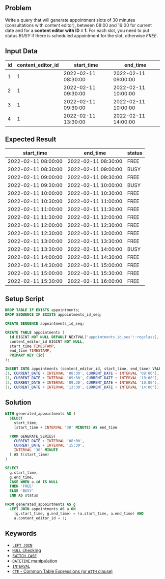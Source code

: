 ## Problem

Write a query that will generate appointment slots of 30 minutes (consultations with content editor), between 08:00 and 16:00 for current date and for a **content editor with ID = 1**. For each slot, you need to put status *BUSY* if there is scheduled appointment for the slot, otherwise *FREE*.


## Input Data

| id | content_editor_id | start_time          | end_time            |
|----|-------------------|---------------------|---------------------|
| 1  | 1                 | 2022-02-11 08:30:00 | 2022-02-11 09:00:00 |
| 2  | 1                 | 2022-02-11 09:30:00 | 2022-02-11 10:00:00 |
| 3  | 1                 | 2022-02-11 09:30:00 | 2022-02-11 10:00:00 |
| 4  | 1                 | 2022-02-11 13:30:00 | 2022-02-11 14:00:00 |


## Expected Result

| start_time          | end_time            | status |
|---------------------|---------------------|--------|
| 2022-02-11 08:00:00 | 2022-02-11 08:30:00 | FREE   |
| 2022-02-11 08:30:00 | 2022-02-11 09:00:00 | BUSY   |
| 2022-02-11 09:00:00 | 2022-02-11 09:30:00 | FREE   |
| 2022-02-11 09:30:00 | 2022-02-11 10:00:00 | BUSY   |
| 2022-02-11 10:00:00 | 2022-02-11 10:30:00 | FREE   |
| 2022-02-11 10:30:00 | 2022-02-11 11:00:00 | FREE   |
| 2022-02-11 11:00:00 | 2022-02-11 11:30:00 | FREE   |
| 2022-02-11 11:30:00 | 2022-02-11 12:00:00 | FREE   |
| 2022-02-11 12:00:00 | 2022-02-11 12:30:00 | FREE   |
| 2022-02-11 12:30:00 | 2022-02-11 13:00:00 | FREE   |
| 2022-02-11 13:00:00 | 2022-02-11 13:30:00 | FREE   |
| 2022-02-11 13:30:00 | 2022-02-11 14:00:00 | BUSY   |
| 2022-02-11 14:00:00 | 2022-02-11 14:30:00 | FREE   |
| 2022-02-11 14:30:00 | 2022-02-11 15:00:00 | FREE   |
| 2022-02-11 15:00:00 | 2022-02-11 15:30:00 | FREE   |
| 2022-02-11 15:30:00 | 2022-02-11 16:00:00 | FREE   |


## Setup Script

```sql
DROP TABLE IF EXISTS appointments;
DROP SEQUENCE IF EXISTS appointments_id_seq;

CREATE SEQUENCE appointments_id_seq;

CREATE TABLE appointments (
  id BIGINT NOT NULL DEFAULT NEXTVAL('appointments_id_seq'::regclass),
  content_editor_id BIGINT NOT NULL,
  start_time TIMESTAMP,
  end_time TIMESTAMP,
  PRIMARY KEY (id)
);

INSERT INTO appointments (content_editor_id, start_time, end_time) VALUES
(1, CURRENT_DATE + INTERVAL '08:30', CURRENT_DATE + INTERVAL '09:00'),
(1, CURRENT_DATE + INTERVAL '09:30', CURRENT_DATE + INTERVAL '10:00'),
(2, CURRENT_DATE + INTERVAL '09:30', CURRENT_DATE + INTERVAL '10:00'),
(1, CURRENT_DATE + INTERVAL '13:30', CURRENT_DATE + INTERVAL '14:00');
```


## Solution

```sql
WITH generated_appointments AS (
  SELECT
    start_time,
    (start_time + INTERVAL '30' MINUTE) AS end_time

  FROM GENERATE_SERIES(
    CURRENT_DATE + INTERVAL '08:00',
    CURRENT_DATE + INTERVAL '15:30',
    INTERVAL '30' MINUTE
  ) AS t(start_time)
)

SELECT
  g.start_time,
  g.end_time,
  CASE WHEN a.id IS NULL
  THEN 'FREE'
  ELSE 'BUSY'
  END AS status

FROM generated_appointments AS g
  LEFT JOIN appointments AS a ON
    (g.start_time, g.end_time) = (a.start_time, a.end_time) AND
    a.content_editor_id = 1;
```


## Keywords

*	[`LEFT JOIN`](https://www.postgresql.org/docs/current/queries-table-expressions.html#QUERIES-JOIN)
*	[`NULL` checking](https://www.postgresql.org/docs/current/functions-comparison.html#FUNCTIONS-COMPARISON-PRED-TABLE)
*	[`SWITCH CASE`](https://www.postgresql.org/docs/current/functions-conditional.html#FUNCTIONS-CASE)
*	[`DATETIME` manipulation](https://www.postgresql.org/docs/current/functions-datetime.html)
*	[`INTERVAL`](https://www.postgresql.org/docs/current/datatype-datetime.html#DATATYPE-DATETIME)
*	[`CTE` - Common Table Expressions (or `WITH` clause)](https://www.postgresql.org/docs/current/queries-with.html)
